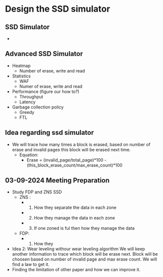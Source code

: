 # Design the SSD simulator

## SSD Simulator
 - 

## Advanced SSD Simulator
 - Heatmap
   - Number of erase, write and read
 - Statistics
   - WAF
   - Numer of erase, write and read 
 - Performance (figure our how to?)
   - Throughput
   - Latency
 - Garbage collection policy
   - Greedy
   - FTL
   

## Idea regarding ssd simulator 
  - We will trace how many times a block is erased, based on number of erase and invalid pages this block will be erased next time.
     - Equation: 
       - Erase = (invalid_page/total_page)*100 - (this_block_erase_count/max_erase_count)*100


## 03-09-2024 Meeting Preparation 
  - Study FDP and ZNS SSD
    - ZNS : 
        - 1. How they separate the data in each zone
        - 2. How they manage the data in each zone
        - 3. If one zoned is ful then how they manage the data
    - FDP:
        - 1. How they 
  - Idea 2: Wear leveling withour wear leveling algorithm We will keep another information to trace which block will be erase next. Block will be choosen based on number of invalid page and max erase count. We will find a law to get it.
  - Finding the limitation of other paper and how we can improve it.
